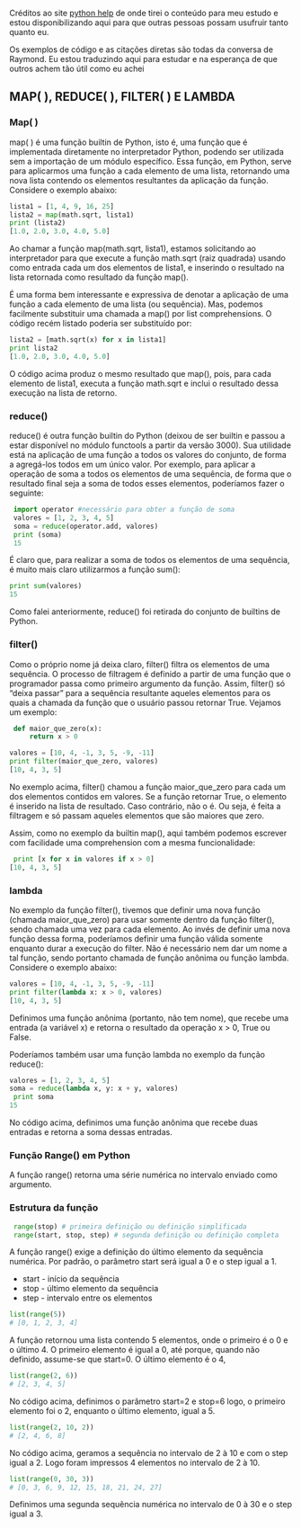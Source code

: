 Créditos ao site [python help](https://pythonhelp.wordpress.com) de onde tirei o conteúdo para meu estudo e estou disponibilizando aqui para que outras pessoas possam usufruir tanto quanto eu.


Os exemplos de código e as citações diretas são todas da conversa de Raymond.
Eu estou traduzindo aqui para estudar e na esperança de que outros achem tão útil como eu achei

## MAP( ), REDUCE( ), FILTER( ) E LAMBDA

### Map( )

map( ) é uma função builtin de Python, isto é, uma função que é implementada diretamente no interpretador Python, podendo ser utilizada sem a importação de um módulo específico. Essa função, em Python, serve para aplicarmos uma função a cada elemento de uma lista, retornando uma nova lista contendo os elementos resultantes da aplicação da função. 
Considere o exemplo abaixo:


```python
lista1 = [1, 4, 9, 16, 25]
lista2 = map(math.sqrt, lista1)
print (lista2)
[1.0, 2.0, 3.0, 4.0, 5.0]
```
Ao chamar a função map(math.sqrt, lista1), estamos solicitando ao interpretador para que execute a função math.sqrt (raiz quadrada) usando como entrada cada um dos elementos de lista1, e inserindo o resultado na lista retornada como resultado da função map().

É uma forma bem interessante e expressiva de denotar a aplicação de uma função a cada elemento de uma lista (ou sequência). Mas, podemos facilmente substituir uma chamada a map() por list comprehensions. O código recém listado poderia ser substituído por:
```python
lista2 = [math.sqrt(x) for x in lista1]
print lista2
[1.0, 2.0, 3.0, 4.0, 5.0]
```
O código acima produz o mesmo resultado que map(), pois, para cada elemento de lista1, executa a função math.sqrt e inclui o resultado dessa execução na lista de retorno.

### reduce()
reduce() é outra função builtin do Python (deixou de ser builtin e passou a estar disponível no módulo functools a partir da versão 3000). 
Sua utilidade está na aplicação de uma função a todos os valores do conjunto, de forma a agregá-los todos em um único valor. Por exemplo, para aplicar a operação de soma a todos os elementos de uma sequência, de forma que o resultado final seja a soma de todos esses elementos, poderíamos fazer o seguinte:
```python
 import operator #necessário para obter a função de soma
 valores = [1, 2, 3, 4, 5]
 soma = reduce(operator.add, valores)
 print (soma)
 15
```
É claro que, para realizar a soma de todos os elementos de uma sequência, é muito mais claro utilizarmos a função sum():
```python
print sum(valores)
15
```
Como falei anteriormente, reduce() foi retirada do conjunto de builtins de Python.

### filter()
Como o próprio nome já deixa claro, filter() filtra os elementos de uma sequência. O processo de filtragem é definido a partir de uma função que o programador passa como primeiro argumento da função. Assim, filter() só “deixa passar” para a sequência resultante aqueles elementos para os quais a chamada da função que o usuário passou retornar True. Vejamos um exemplo:
```python
 def maior_que_zero(x):
     return x > 0

valores = [10, 4, -1, 3, 5, -9, -11]
print filter(maior_que_zero, valores)
[10, 4, 3, 5]
```
No exemplo acima, filter() chamou a função maior_que_zero para cada um dos elementos contidos em valores. Se a função retornar True, o elemento é inserido na lista de resultado. Caso contrário, não o é. Ou seja, é feita a filtragem e só passam aqueles elementos que são maiores que zero.

Assim, como no exemplo da builtin map(), aqui também podemos escrever com facilidade uma comprehension com a mesma funcionalidade:

```python
 print [x for x in valores if x > 0]
[10, 4, 3, 5]
```

### lambda
No exemplo da função filter(), tivemos que definir uma nova função (chamada maior_que_zero) para usar somente dentro da função filter(), sendo chamada uma vez para cada elemento. Ao invés de definir uma nova função dessa forma, poderíamos definir uma função válida somente enquanto durar a execução do filter. Não é necessário nem dar um nome a tal função, sendo portanto chamada de função anônima ou função lambda. Considere o exemplo abaixo:
```python
valores = [10, 4, -1, 3, 5, -9, -11]
print filter(lambda x: x > 0, valores)
[10, 4, 3, 5]
```
Definimos uma função anônima (portanto, não tem nome), que recebe uma entrada (a variável x) e retorna o resultado da operação x > 0, True ou False.

Poderíamos também usar uma função lambda no exemplo da função reduce():
```python
valores = [1, 2, 3, 4, 5]
soma = reduce(lambda x, y: x + y, valores)
 print soma
15
```
No código acima, definimos uma função anônima que recebe duas entradas e retorna a soma dessas entradas.

### Função Range() em Python

A função range() retorna uma série numérica no intervalo enviado como argumento.

### Estrutura da função
```python
 range(stop) # primeira definição ou definição simplificada
 range(start, stop, step) # segunda definição ou definição completa
 ```
A função range() exige a definição do último elemento da sequência numérica. 
Por padrão, o parâmetro start será igual a 0 e o step igual a 1.

* start - início da sequência
* stop - último elemento da sequência
* step - intervalo entre os elementos
```python
list(range(5))
# [0, 1, 2, 3, 4]
```
A função retornou uma lista contendo 5 elementos, onde o primeiro é o 0 e o último 4.
O primeiro elemento é igual a 0, até porque, quando não definido, assume-se que start=0. O último elemento é o 4, 
```python
list(range(2, 6))
# [2, 3, 4, 5]
```
No código acima, definimos o parâmetro start=2 e stop=6 logo, o primeiro elemento foi o 2, 
enquanto o último elemento, igual a 5.
```python
list(range(2, 10, 2))
# [2, 4, 6, 8]
```
No código acima, geramos a sequência no intervalo de 2 à 10 e com o step igual a 2.
Logo foram impressos 4 elementos no intervalo de 2 à 10.

```python
list(range(0, 30, 3))
# [0, 3, 6, 9, 12, 15, 18, 21, 24, 27]
```
Definimos uma segunda sequência numérica no intervalo de 0 à 30 e o step igual a 3.

